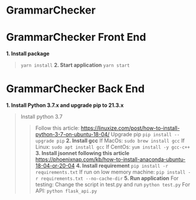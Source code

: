 # GrammarChecker

# GrammarChecker Front End

**1. Install package**
>```yarn install```
**2. Start application**
>```yarn start```
  
# GrammarChecker Back End
**1. Install Python 3.7.x and upgrade pip to 21.3.x**
>Install python 3.7
>>Follow this article: https://linuxize.com/post/how-to-install-python-3-7-on-ubuntu-18-04/
>Upgrade pip
>>```pip install --upgrade pip```
**2. Install gcc**
>If MacOs:
>>```sudo brew install gcc```
>If Linux:
>>```sudo apt install gcc```
>If CentOs:
>>```yum install -y gcc-c++```
**3. Install jsonnet following this article**
>https://phoenixnap.com/kb/how-to-install-anaconda-ubuntu-18-04-or-20-04
**4. Install requirement**
>```pip install -r requirements.txt```
>If run on low memory machine:
>>```pip install -r requirements.txt --no-cache-dir```
**5. Run application**
>For testing:
>>Change the script in test.py and run ```python test.py```
>For API:
>>```python flask_api.py```
